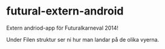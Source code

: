 futural-extern-android
======================

Extern andriod-app för Futuralkarneval 2014!


Under Filen struktur ser ni hur man landar på de olika vyerna.
